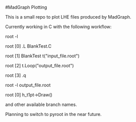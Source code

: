 #MadGraph Plotting

This is a small repo to plot LHE files produced by MadGraph.

Currently working in C with the following workflow:

root -l

root [0] .L BlankTest.C

root [1] BlankTest t("input_file.root")

root [2] t.Loop("output_file.root")

root [3] .q

root -l output_file.root

root [0] h_t1pt->Draw()

and other available branch names.

Planning to switch to pyroot in the near future.
